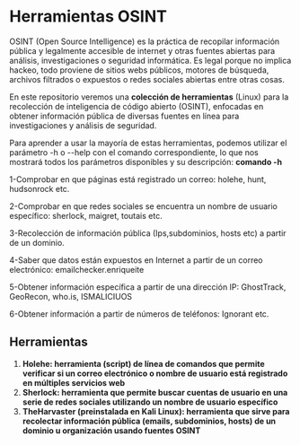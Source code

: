 # Herramientas OSINT
OSINT (Open Source Intelligence) es la práctica de recopilar información pública y legalmente accesible de internet y otras fuentes abiertas para análisis, investigaciones o seguridad informática. Es legal porque no implica hackeo, todo proviene de sitios webs públicos, motores de búsqueda, archivos filtrados o expuestos o redes sociales abiertas entre otras cosas.

En este repositorio veremos una **colección de herramientas** (Linux) para la recolección de inteligencia de código abierto (OSINT), enfocadas en obtener información pública de diversas fuentes en línea para investigaciones y análisis de seguridad. 

Para aprender a usar la mayoría de estas herramientas, podemos utilizar el parámetro -h o --help con el comando correspondiente, lo que nos mostrará todos los parámetros disponibles y su descripción: 
**comando -h**

1-Comprobar en que páginas está registrado un correo: holehe, hunt, hudsonrock etc.

2-Comprobar en que redes sociales se encuentra un nombre de usuario específico: sherlock, maigret, toutais etc.

3-Recolección de información pública (Ips,subdominios, hosts etc) a partir de un dominio. 

4-Saber que datos están expuestos en Internet a partir de un correo electrónico: emailchecker.enriqueite

5-Obtener información específica a partir de una dirección IP: GhostTrack, GeoRecon, who.is, ISMALICIUOS

6-Obtener información a partir de números de teléfonos: Ignorant etc.

## Herramientas

1. **Holehe: herramienta (script) de línea de comandos que permite verificar si un correo electrónico o nombre de usuario está registrado en múltiples servicios web**
2.  **Sherlock: herramienta que permite buscar cuentas de usuario en una serie de redes sociales utilizando un nombre de usuario específico**
3. **TheHarvaster (preinstalada en Kali Linux): herramienta que sirve para recolectar información pública (emails, subdominios, hosts) de un dominio u organización usando fuentes OSINT**
